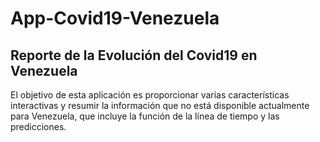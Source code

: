 # App-Covid19-Venezuela
## Reporte de la Evolución del Covid19 en Venezuela
El objetivo de esta aplicación es proporcionar varias características interactivas y resumir la información que no está disponible actualmente para Venezuela, que incluye la función de la línea de tiempo y las predicciones.
